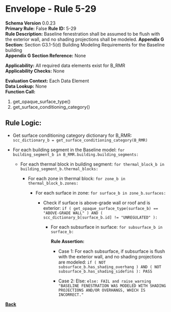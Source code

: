 # Envelope - Rule 5-29  
**Schema Version** 0.0.23  
**Primary Rule:** False
**Rule ID:** 5-29  
**Rule Description:** Baseline fenestration shall be assumed to be flush with the exterior wall, and no shading projections shall be modeled.
**Appendix G Section:** Section G3.1-5(d) Building Modeling Requirements for the Baseline building  
**Appendix G Section Reference:**  None  

**Applicability:** All required data elements exist for B_RMR  
**Applicability Checks:** None  

**Evaluation Context:**  Each Data Element  
**Data Lookup:** None  
**Function Call:**
  1. get_opaque_surface_type()
  2. get_surface_conditioning_category()

## Rule Logic:

- Get surface conditioning category dictionary for B_RMR: `scc_dictionary_b = get_surface_conditioning_category(B_RMR)`

- For each building segment in the Baseline model: `for building_segment_b in B_RMR.building.building_segments:`

  - For each thermal block in building segment: `for thermal_block_b in building_segment_b.thermal_blocks:`

    - For each zone in thermal block: `for zone_b in thermal_block_b.zones:`

      - For each surface in zone: `for surface_b in zone_b.surfaces:`

        - Check if surface is above-grade wall or roof and is exterior: `if ( get_opaque_surface_type(surface_b) == "ABOVE-GRADE WALL" ) AND ( scc_dictionary_b[surface_b.id] != "UNREGULATED" ):`

          - For each subsurface in surface: `for subsurface_b in surface_b:`

            **Rule Assertion:**

            - Case 1: For each subsurface, if subsurface is flush with the exterior wall, and no shading projections are modeled: `if ( NOT subsurface_b.has_shading_overhang ) AND ( NOT subsurface_b.has_shading_sidefins ): PASS`

            - Case 2: Else: `else: FAIL and raise_warning "BASELINE FENESTRATION WAS MODELED WITH SHADING PROJECTIONS AND/OR OVERHANGS, WHICH IS INCORRECT."`

**[Back](../_toc.md)**
